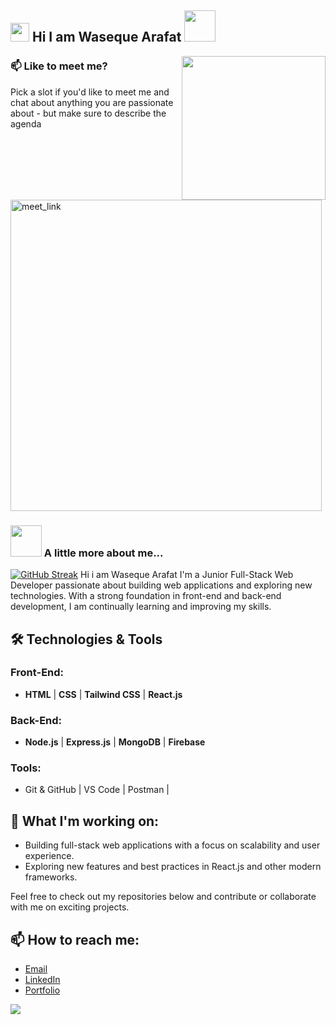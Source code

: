 
<h2><img src="https://emojis.slackmojis.com/emojis/images/1531849430/4246/blob-sunglasses.gif?1531849430" width="30"/> Hi I am Waseque Arafat <img src="https://media.giphy.com/media/12oufCB0MyZ1Go/giphy.gif" width="50"></h2>
<img align='right' src="https://media.giphy.com/media/M9gbBd9nbDrOTu1Mqx/giphy.gif" width="230">
 



### 📫 Like to meet me?

Pick a slot if you'd like to meet me and chat about anything you are passionate about - but make sure to describe the agenda

<a href="https://calendly.com/waseque-ndc/30min" target="_blank">
    <img width="498" alt="meet_link" src="https://user-images.githubusercontent.com/15426564/144297439-f530f383-e73e-41e0-9914-a9b7d3f432e5.png">
</a>


### <img src="https://media.giphy.com/media/VgCDAzcKvsR6OM0uWg/giphy.gif" width="50"> A little more about me...  
<a href="https://git.io/streak-stats"><img src="https://streak-stats.demolab.com?user=Waseque1000&theme=dark" alt="GitHub Streak" /></a>
Hi i am Waseque Arafat
I'm a Junior Full-Stack Web Developer passionate about building web applications and exploring new technologies. With a strong foundation in front-end and back-end development, I am continually learning and improving my skills.

## 🛠️ Technologies & Tools

### Front-End:
- **HTML** | **CSS** | **Tailwind CSS** | **React.js**

### Back-End:
- **Node.js** | **Express.js** | **MongoDB** | **Firebase**

### Tools:
- Git & GitHub | VS Code | Postman |  

## 🚀 What I'm working on:
- Building full-stack web applications with a focus on scalability and user experience.
- Exploring new features and best practices in React.js and other modern frameworks.

Feel free to check out my repositories below and contribute or collaborate with me on exciting projects.

## 📫 How to reach me:
- [Email](mailto:your-email@example.com)
- [LinkedIn](https://www.linkedin.com/in/your-profile)
- [Portfolio](https://your-portfolio.com)

![](https://github-stats-alpha.vercel.app/api?username=Waseque1000&cc=22272e&tc=37BCF6&ic=fff&bc=0000)
